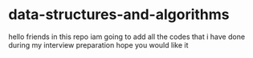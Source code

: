 # data-structures-and-algorithms
hello friends in this repo iam going to add all the codes that i have done during my interview preparation hope you would like it
